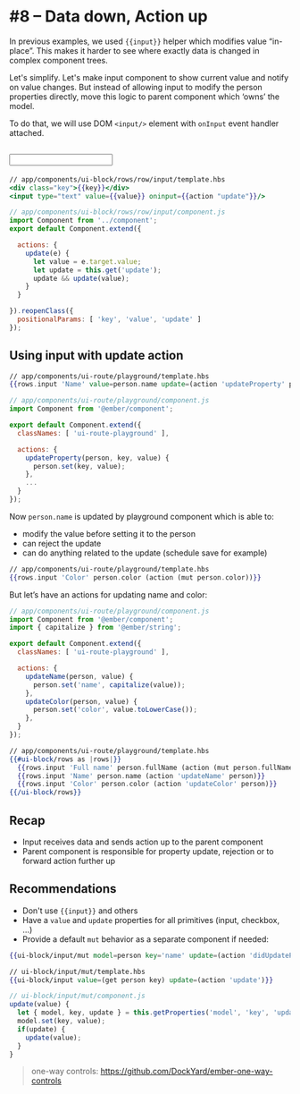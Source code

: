 # #8 – Data down, Action up

In previous examples, we used `{{input}}` helper which modifies value “in-place”. This makes it harder to see where exactly data is changed in complex component trees.

Let's simplify. Let's make input component to show current value and notify on value changes. But instead of allowing input to modify the person properties directly, move this logic to parent component which ‘owns’ the model.

To do that, we will use DOM `<input/>` element with `onInput` event handler attached.

## <input/>

``` hbs
// app/components/ui-block/rows/row/input/template.hbs
<div class="key">{{key}}</div>
<input type="text" value={{value}} oninput={{action "update"}}/>
```

``` js
// app/components/ui-block/rows/row/input/component.js
import Component from '../component';
export default Component.extend({

  actions: {
    update(e) {
      let value = e.target.value;
      let update = this.get('update');
      update && update(value);
    }
  }

}).reopenClass({
  positionalParams: [ 'key', 'value', 'update' ]
});
```

## Using input with update action

``` hbs
// app/components/ui-route/playground/template.hbs
{{rows.input 'Name' value=person.name update=(action 'updateProperty' person 'name')}}
```

``` js
// app/components/ui-route/playground/component.js
import Component from '@ember/component';

export default Component.extend({
  classNames: [ 'ui-route-playground' ],

  actions: {
    updateProperty(person, key, value) {
      person.set(key, value);
    },
    ...
  }
});
```

Now `person.name` is updated by playground component which is able to:

* modify the value before setting it to the person
* can reject the update
* can do anything related to the update (schedule save for example)

``` hbs
// app/components/ui-route/playground/template.hbs
{{rows.input 'Color' person.color (action (mut person.color))}}
```

But let’s have an actions for updating name and color:

``` js
// app/components/ui-route/playground/component.js
import Component from '@ember/component';
import { capitalize } from '@ember/string';

export default Component.extend({
  classNames: [ 'ui-route-playground' ],

  actions: {
    updateName(person, value) {
      person.set('name', capitalize(value));
    },
    updateColor(person, value) {
      person.set('color', value.toLowerCase());
    },
  }
});
```

``` hbs
// app/components/ui-route/playground/template.hbs
{{#ui-block/rows as |rows|}}
  {{rows.input 'Full name' person.fullName (action (mut person.fullName))}}
  {{rows.input 'Name' person.name (action 'updateName' person)}}
  {{rows.input 'Color' person.color (action 'updateColor' person)}}
{{/ui-block/rows}}
```

## Recap

* Input receives data and sends action up to the parent component
* Parent component is responsible for property update, rejection or to forward action further up

## Recommendations

* Don't use `{{input}}` and others
* Have a `value` and `update` properties for all primitives (input, checkbox, …)
* Provide a default `mut` behavior as a separate component if needed:

``` hbs
{{ui-block/input/mut model=person key='name' update=(action 'didUpdatePersonName'}}
```

``` hbs
// ui-block/input/mut/template.hbs
{{ui-block/input value=(get person key) update=(action 'update')}}
```

``` js
// ui-block/input/mut/component.js
update(value) {
  let { model, key, update } = this.getProperties('model', 'key', 'update');
  model.set(key, value);
  if(update) {
    update(value);
  }
}
```

> one-way controls: https://github.com/DockYard/ember-one-way-controls
